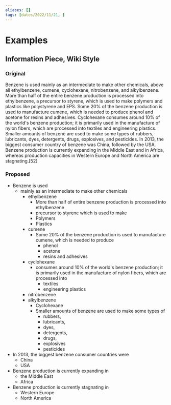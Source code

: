 ```yaml
---
aliases: []
tags: [dates/2022/11/21, ]
---
```



# Examples
## Information Piece, Wiki Style
### Original

Benzene is used mainly as an intermediate to make other chemicals, above all ethylbenzene, cumene, cyclohexane, nitrobenzene, and alkylbenzene. More than half of the entire benzene production is processed into ethylbenzene, a precursor to styrene, which is used to make polymers and plastics like polystyrene and EPS. Some 20% of the benzene production is used to manufacture cumene, which is needed to produce phenol and acetone for resins and adhesives. Cyclohexane consumes around 10% of the world's benzene production; it is primarily used in the manufacture of nylon fibers, which are processed into textiles and engineering plastics. Smaller amounts of benzene are used to make some types of rubbers, lubricants, dyes, detergents, drugs, explosives, and pesticides. In 2013, the biggest consumer country of benzene was China, followed by the USA. Benzene production is currently expanding in the Middle East and in Africa, whereas production capacities in Western Europe and North America are stagnating.[52]

### Proposed
- Benzene is used
	- mainly as an intermediate to make other chemicals
		- ethylbenzene
			- More than half of entire benzene production is processed into ethylbenzene
			- precursor to styrene which is used to make
			- Polymers
			- Plastics
		- cumene
			- Some 20% of the benzene production is used to manufacture cumene, which is needed to produce
				- phenol
				- acetone
				- resins and adhesives
		- cyclohexane
			- consumes around 10% of the world's benzene production; it is primarily used in the manufacture of nylon fibers, which are processed into
				- textiles
				- engineering plastics
		- nitrobenzene
		- alkylbenzene
		    - Cyclohexane
		    - Smaller amounts of benzene are used to make some types of
		        - rubbers,
		        - lubricants,
		        - dyes,
		        - detergents,
		        - drugs,
		        - explosives
		        - pesticides
- In 2013, the biggest benzene consumer countries were
	- China
	- USA
- Benzene production is currently expanding in
	- the Middle East
	- Africa
- Benzene production is currently stagnating in
	- Western Europe
	 - North America

